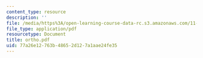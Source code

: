 ```yaml
---
content_type: resource
description: ''
file: /media/https%3A/open-learning-course-data-rc.s3.amazonaws.com/11-332j-urban-design-fall-2003/77a26e12763b48652d127a1aae24fe35_ortho.pdf
file_type: application/pdf
resourcetype: Document
title: ortho.pdf
uid: 77a26e12-763b-4865-2d12-7a1aae24fe35
---
```

